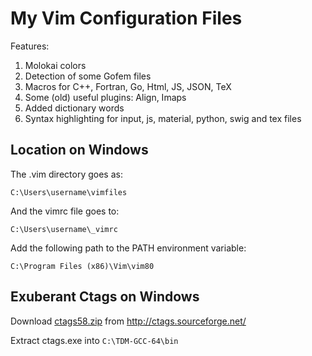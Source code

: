# My Vim Configuration Files

Features:
1. Molokai colors
2. Detection of some Gofem files
3. Macros for C++, Fortran, Go, Html, JS, JSON, TeX
4. Some (old) useful plugins: Align, Imaps
5. Added dictionary words
6. Syntax highlighting for input, js, material, python, swig and tex files

## Location on Windows

The .vim directory goes as:
 ```
C:\Users\username\vimfiles
```
And the vimrc file goes to:
```
C:\Users\username\_vimrc
```

Add the following path to the PATH environment variable:
```
C:\Program Files (x86)\Vim\vim80
```

## Exuberant Ctags on Windows

Download [ctags58.zip](http://prdownloads.sourceforge.net/ctags/ctags58.zip) from
http://ctags.sourceforge.net/

Extract ctags.exe into `C:\TDM-GCC-64\bin`

